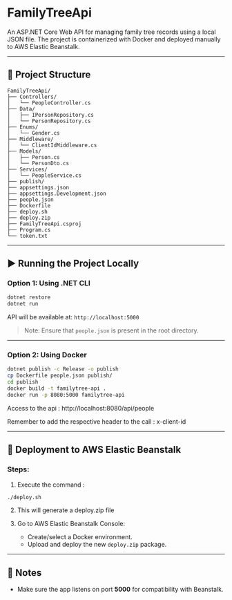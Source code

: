 
# FamilyTreeApi

An ASP.NET Core Web API for managing family tree records using a local JSON file. The project is containerized with Docker and deployed manually to AWS Elastic Beanstalk.

---

## 🧱 Project Structure

```
FamilyTreeApi/
├── Controllers/           
│   └── PeopleController.cs
├── Data/                  
│   ├── IPersonRepository.cs
│   └── PersonRepository.cs
├── Enums/               
│   └── Gender.cs
├── Middleware/           
│   └── ClientIdMiddleware.cs
├── Models/                
│   ├── Person.cs
│   └── PersonDto.cs
├── Services/               
│   └── PeopleService.cs
├── publish/                
├── appsettings.json      
├── appsettings.Development.json
├── people.json             
├── Dockerfile             
├── deploy.sh              
├── deploy.zip          
├── FamilyTreeApi.csproj
├── Program.cs
└── token.txt            
```

---

## ▶️ Running the Project Locally

### Option 1: Using .NET CLI

```bash
dotnet restore
dotnet run
```

API will be available at: `http://localhost:5000`

> Note: Ensure that `people.json` is present in the root directory.

---

### Option 2: Using Docker

 ```bash
dotnet publish -c Release -o publish
cp Dockerfile people.json publish/
cd publish
 docker build -t familytree-api .
 docker run -p 8080:5000 familytree-api
 ```
Access to the api :
http://localhost:8080/api/people

Remember to add the respective header to the call : x-client-id



---

## 🚀 Deployment to AWS Elastic Beanstalk

### Steps:

1. Execute the command :

```bash
./deploy.sh
```

2. This will generate a deploy.zip file

3. Go to AWS Elastic Beanstalk Console:
   - Create/select a Docker environment.
   - Upload and deploy the new `deploy.zip` package.

---

## 📂 Notes
- Make sure the app listens on port **5000** for compatibility with Beanstalk.

